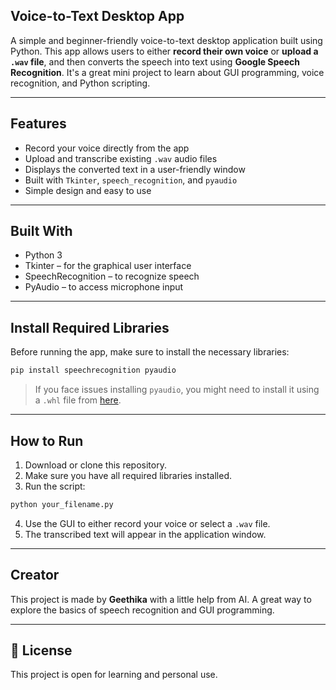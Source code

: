 ## Voice-to-Text Desktop App

A simple and beginner-friendly voice-to-text desktop application built using Python. This app allows users to either **record their own voice** or **upload a `.wav` file**, and then converts the speech into text using **Google Speech Recognition**. It's a great mini project to learn about GUI programming, voice recognition, and Python scripting.

---

## Features

- Record your voice directly from the app
- Upload and transcribe existing `.wav` audio files
- Displays the converted text in a user-friendly window
- Built with `Tkinter`, `speech_recognition`, and `pyaudio`
- Simple design and easy to use

---

## Built With

- Python 3
- Tkinter – for the graphical user interface
- SpeechRecognition – to recognize speech
- PyAudio – to access microphone input

---

## Install Required Libraries

Before running the app, make sure to install the necessary libraries:

```bash
pip install speechrecognition pyaudio
```

> If you face issues installing `pyaudio`, you might need to install it using a `.whl` file from [here](https://www.lfd.uci.edu/~gohlke/pythonlibs/#pyaudio).

---

## How to Run

1. Download or clone this repository.
2. Make sure you have all required libraries installed.
3. Run the script:

```bash
python your_filename.py
```

4. Use the GUI to either record your voice or select a `.wav` file.
5. The transcribed text will appear in the application window.

---

## Creator

This project is made by **Geethika** with a little help from AI. A great way to explore the basics of speech recognition and GUI programming.

---

## 📄 License

This project is open for learning and personal use.

